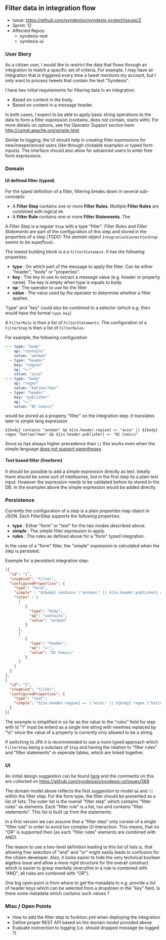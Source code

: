 ## Filter data in integration flow

* Issue: https://github.com/syndesisio/syndesis-project/issues/2
* Sprint: 12
* Affected Repos:
  - syndesis-rest
  - syndesis-ui

### User Story

As a citizen user, I would like to restrict the data that flows through an integration to match a specific set of criteria.  For example, I may have an integration that is triggered every time a tweet mentions my account, but I only want to process tweets that contain the text "Syndesis".

I have two initial requirements for filtering data in an integration:
* Based on content in the body.
* Based on content in a message header.

In both cases, I expect to be able to apply basic string operations to the data to form a filter expression (contains, does not contain, starts with).  For more details on options, see the Operator Support section here:
http://camel.apache.org/simple.html

Similar to logging, the UI should help in creating filter expressions for new/inexperienced users (like through clickable examples or typed form inputs).  The interface should also allow for advanced users to enter free form expressions.

### Domain

#### UI defined filter (typed)

For the typed definition of a filter, filtering breaks down in several sub-concepts:

* A **Filter Step** contains one or more **Filter Rules**. Multiple **Filter Rules** are combined with logical `OR`.
* A **Filter Rule** contains one or more **Filter Statements**. The 

A _Filter Step_ is a regular `Step` with a type "filter". 
_Filter Rules_ and _Filter Statements_ are part of the configuration of this step and stored in the properties of a step (_TODO: The domain object `IntegrationConnectionStep` seems to be supeflous_).

The lowest building block is a a `FilterStatement`. It has the following properties:

* **type** : On which part of the message to apply the filter. Can be either "header", "body" or "properties".
* **key** : The key to use to extract a message value (e.g. header or property name). The key is empty when type is equals to body.
* **op** : The operator to use for the filter
* **value** : The value used by the operator to determine whether a filter applies.

"type" and "key" could also be combined to a selector (which e.g. then would have the format `type.key`)

A `FilterRule` is then a list of `FilterStatements`.
The configuration of a `FilterStep` is then a list of `FilterRules`.

For example, the following configuration

```yaml
- - type: "body"
    op: "contains"
    value: "antman"
  - type: "header"
    key: "region"
    op: "=~"
    value: "asia"
- - type: "body"
    op: "regex"
    value: "bat(wo)?man"
  - type: "header"
    key: "publisher"
    op: "=~"
    value: "DC Comics"
```

would be stored as a property "filter" on the integration step. It translates later to simple lang expression

```
${body} contains "antman" && ${in.header.region} =~ "asia" || ${body} regex "bat(wo)?man" && ${in.header.publisher} =~ "DC Comics"
```

Since `&&` has always higher precedence than `||` this works even when the simple language [does not support parentheses](http://camel.apache.org/simple.html)

#### Text based filter (freeform)

It should be possible to add a simple expression directly as text. Ideally there should be some sort of intellisense, but in the first step its a plain text input. However the expression needs to be validated before its stored in the DB. In the examples above the simple expression would be added directly. 

### Persistence

Currently the configuration of a step is a plain properties map object in JSON. Each FilterStep supports the following properties:

* **type** : Either "form" or "text" for the two modes described above.
* **simple** : The simple filter expression to apply.
* **rules** : The rules as defined above for a "form" typed integration.

In the case of a "form" filter, the "simple" expression is calculated when the step is persisted.

Example for a persistent integration step:

```json
[{ 
  "id": "1",
  "stepKind": "filter",
  "configuredProperties": {
    "type": "form",
    "simple" : "${body} contains \"antman\" || ${in.header.publisher} =~ \"DC Comics\"",
    "rules" : [
      [ 
         { 
           "type": "body",
           "op": "contains",
           "value": "antman"
         }
      ],
      [
         { 
           "type": "header",
           "op": "=~",
           "value": "DC Comics"
         }
      ]      
    ]
  }
},
{
  "id": "2",
  "stepKind": "filter",
  "configuredProperties": {
    "type": "text",
    "simple": "${in.header.region} =~ \"asia\" || ${body} regex \"bat(wo)?man\""
  }
}]
```

The example is simplified in so far as the value to the "rules" field for step with id "1" must be enterd as a single line string with newlines replaced by "\n" since the value of a property is currently only allowed to be a string. 

If switching to JPA it is recommended to use a more typed approach which `FilterStep` being a subclass of `Step` and having the relation to "filter rules" and "filter statements" in seperate tables, which are linked together.

### UI

An initial design suggestion can be found [here](https://redhat.invisionapp.com/share/KNBZYX1W3)
and the comments on this are collected on https://github.com/syndesisio/syndesis-ui/issues/569

The domain model above reflects the first suggestion to model `&&` and `||` within the filter step. 
For the form type, the filter should be presented as a list of lists: The outer list is the overall "filter step" which contains "filter rules" as elements. Each "filter rule" is a list, too and contains "filter statements". This list is built up from the statements. 

In a first version we can assume that a "filter step" only consist of a single "filter rule" in order to avoid too complex UI interaction. This means, that no "OR" is supported then (as each "filter rules" elements are combined with AND).

The reason to use a two-level definition leading to this list of lists is, that allowing free selection of "and" and "or" might easily leads to confusion for the citizen developer. Also, it looks easier to hide the very technical boolean algebra issue and allow a more rigid structure for the overall construct which is easier to grasp mentally (everythin in a rule is combined with "AND", all rules are combined with "OR").

One big open point is from where to get the metadata to e.g. provide a list of header keys which can be selected from a dropdown in the "key" field. Is there some metadata which contains such values ?

### Misc / Open Points

* How to add the filter step to funktion.yml when deploying the integration
* Define proper REST API based on the domain model provided above
* Evaluate connection to logging (i.e. should dropped message be logged ?)
